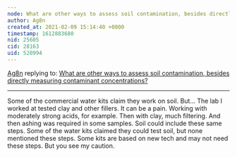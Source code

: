 ```yaml
---
node: What are other ways to assess soil contamination, besides directly measuring contaminant concentrations?
author: Ag8n
created_at: 2021-02-09 15:14:40 +0000
timestamp: 1612883680
nid: 25605
cid: 28163
uid: 520994
---
```




[Ag8n](../profile/Ag8n) replying to: [What are other ways to assess soil contamination, besides directly measuring contaminant concentrations?](../notes/bhamster/02-05-2021/what-are-other-ways-to-assess-soil-contamination-besides-directly-measuring-contaminant-concentrations)

----
Some of the commercial water kits claim they work on soil. But... The lab I worked at tested clay and other fillers.  It can be a pain.  Working with moderately strong acids, for example. Then with clay, much filtering.  And then ashing was required in some samples. Soil could include these same steps.  Some of the water kits claimed they could test soil, but none mentioned these steps. 
Some kits are based on new tech and may not need these steps.  But you see my caution.